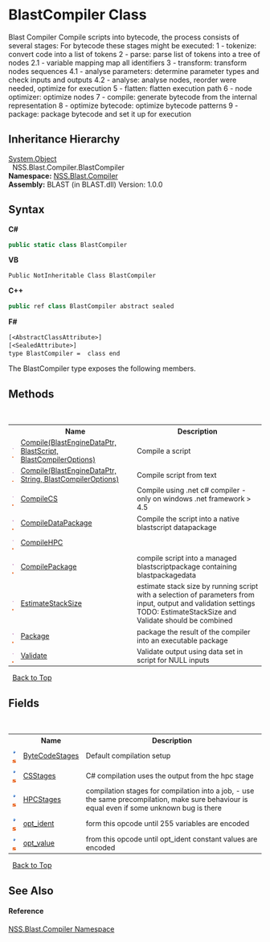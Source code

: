 # BlastCompiler Class
 

Blast Compiler Compile scripts into bytecode, the process consists of several stages: For bytecode these stages might be executed: 1 - tokenize: convert code into a list of tokens 2 - parse: parse list of tokens into a tree of nodes 2.1 - variable mapping map all identifiers 3 - transform: transform nodes sequences 4.1 - analyse parameters: determine parameter types and check inputs and outputs 4.2 - analyse: analyse nodes, reorder were needed, optimize for execution 5 - flatten: flatten execution path 6 - node optimizer: optimize nodes 7 - compile: generate bytecode from the internal representation 8 - optimize bytecode: optimize bytecode patterns 9 - package: package bytecode and set it up for execution


## Inheritance Hierarchy
<a href="https://docs.microsoft.com/dotnet/api/system.object" target="_blank" rel="noopener noreferrer">System.Object</a><br />&nbsp;&nbsp;NSS.Blast.Compiler.BlastCompiler<br />
**Namespace:**&nbsp;<a href="26a25caa-f50b-92ad-f15c-dbb9db1493ae.md">NSS.Blast.Compiler</a><br />**Assembly:**&nbsp;BLAST (in BLAST.dll) Version: 1.0.0

## Syntax

**C#**<br />
``` C#
public static class BlastCompiler
```

**VB**<br />
``` VB
Public NotInheritable Class BlastCompiler
```

**C++**<br />
``` C++
public ref class BlastCompiler abstract sealed
```

**F#**<br />
``` F#
[<AbstractClassAttribute>]
[<SealedAttribute>]
type BlastCompiler =  class end
```

The BlastCompiler type exposes the following members.


## Methods
&nbsp;<table><tr><th></th><th>Name</th><th>Description</th></tr><tr><td>![Public method](media/pubmethod.gif "Public method")![Static member](media/static.gif "Static member")</td><td><a href="50004dac-c5dc-0061-92d9-aded0a65d9ed.md">Compile(BlastEngineDataPtr, BlastScript, BlastCompilerOptions)</a></td><td>
Compile a script</td></tr><tr><td>![Public method](media/pubmethod.gif "Public method")![Static member](media/static.gif "Static member")</td><td><a href="a0700e15-dc53-c492-e9f6-5012278fbb37.md">Compile(BlastEngineDataPtr, String, BlastCompilerOptions)</a></td><td>
Compile script from text</td></tr><tr><td>![Public method](media/pubmethod.gif "Public method")![Static member](media/static.gif "Static member")</td><td><a href="c1c462e8-94ae-6b87-fc95-a5b5cf445370.md">CompileCS</a></td><td>
Compile using .net c# compiler - only on windows .net framework > 4.5</td></tr><tr><td>![Public method](media/pubmethod.gif "Public method")![Static member](media/static.gif "Static member")</td><td><a href="774d2ca1-f161-ff12-f839-038da5aefefd.md">CompileDataPackage</a></td><td>
Compile the script into a native blastscript datapackage</td></tr><tr><td>![Public method](media/pubmethod.gif "Public method")![Static member](media/static.gif "Static member")</td><td><a href="7bb5ca18-4cef-ff51-0f12-3d4f3e4da495.md">CompileHPC</a></td><td></td></tr><tr><td>![Public method](media/pubmethod.gif "Public method")![Static member](media/static.gif "Static member")</td><td><a href="9d0d1386-2b6a-394c-f922-355a65c9e29a.md">CompilePackage</a></td><td>
compile script into a managed blastscriptpackage containing blastpackagedata</td></tr><tr><td>![Public method](media/pubmethod.gif "Public method")![Static member](media/static.gif "Static member")</td><td><a href="2bef54eb-d67b-c3e1-054d-a1a1969043e1.md">EstimateStackSize</a></td><td>
estimate stack size by running script with a selection of parameters from input, output and validation settings TODO: EstimateStackSize and Validate should be combined</td></tr><tr><td>![Public method](media/pubmethod.gif "Public method")![Static member](media/static.gif "Static member")</td><td><a href="df4705b1-32bb-a93d-a5a9-12f08fe2234f.md">Package</a></td><td>
package the result of the compiler into an executable package</td></tr><tr><td>![Public method](media/pubmethod.gif "Public method")![Static member](media/static.gif "Static member")</td><td><a href="5491de29-1957-6bb3-6ea5-6553cc1c5238.md">Validate</a></td><td>
Validate output using data set in script for NULL inputs</td></tr></table>&nbsp;
<a href="#blastcompiler-class">Back to Top</a>

## Fields
&nbsp;<table><tr><th></th><th>Name</th><th>Description</th></tr><tr><td>![Public field](media/pubfield.gif "Public field")![Static member](media/static.gif "Static member")</td><td><a href="61cefe4e-3ebc-ee88-d07f-a8094f3d9000.md">ByteCodeStages</a></td><td>
Default compilation setup</td></tr><tr><td>![Public field](media/pubfield.gif "Public field")![Static member](media/static.gif "Static member")</td><td><a href="fcccda66-0598-846e-ea73-7854133c637e.md">CSStages</a></td><td>
C# compilation uses the output from the hpc stage</td></tr><tr><td>![Public field](media/pubfield.gif "Public field")![Static member](media/static.gif "Static member")</td><td><a href="24e64a17-f4d4-a04e-3ec2-126619374eb4.md">HPCStages</a></td><td>
compilation stages for compilation into a job, - use the same precompilation, make sure behaviour is equal even if some unknown bug is there</td></tr><tr><td>![Public field](media/pubfield.gif "Public field")![Static member](media/static.gif "Static member")</td><td><a href="8b2dc7d6-7a2b-dce0-3b70-97673c8da54b.md">opt_ident</a></td><td>
form this opcode until 255 variables are encoded</td></tr><tr><td>![Public field](media/pubfield.gif "Public field")![Static member](media/static.gif "Static member")</td><td><a href="b211af41-457d-0d03-ee23-1c0f30ee0b67.md">opt_value</a></td><td>
from this opcode until opt_ident constant values are encoded</td></tr></table>&nbsp;
<a href="#blastcompiler-class">Back to Top</a>

## See Also


#### Reference
<a href="26a25caa-f50b-92ad-f15c-dbb9db1493ae.md">NSS.Blast.Compiler Namespace</a><br />